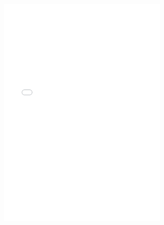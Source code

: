 <iframe width="100%" height="700" src="//jsrun.net/qJqKp/embedded/all/light/" allowfullscreen="allowfullscreen" frameborder="0"></iframe>